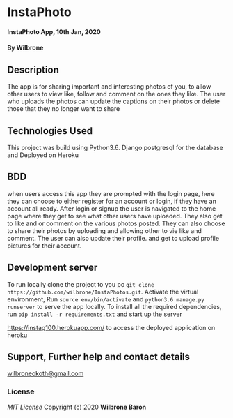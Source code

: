 # InstaPhoto

#### InstaPhoto App, 10th Jan, 2020
#### By **Wilbrone**
## Description
The app is for sharing important and interesting photos of you, to allow other users to view like, follow and comment on the ones they like. The user who uploads the photos can update the captions on their photos or delete those that they no longer want to share 

## Technologies Used
This project was build using Python3.6.
Django
postgresql for the database and
Deployed on Heroku

## BDD
when users access this app they are prompted with the login page, here they can choose to either register for an account or login, if they have an account all ready. After login or signup the user is navigated to the home page where they get to see what other users have uploaded. They also get to like and or comment on the various photos posted. They can also choose to share their photos by uploading and allowing other to vie like and comment.
The user can also update their profile. and get to upload profile pictures for their account.


## Development server
To run locally clone the project to you pc `git clone https://github.com/wilbrone/InstaPhotos.git`. Activate the virtual environment, Run `source env/bin/activate` and `python3.6 manage.py runserver` to serve the app locally.
To install all the required dependencies, run `pip install -r requirements.txt` and start up the server 

https://instag100.herokuapp.com/ to access the deployed application on heroku

 
## Support, Further help and contact details
wilbroneokoth@gmail.com

### License
*MIT License*
Copyright (c) 2020 **Wilbrone Baron**